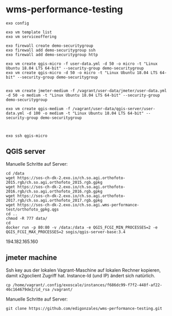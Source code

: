 # wms-performance-testing

```
exo config
```
```
exo vm template list
exo vm serviceoffering
```

```
exo firewall create demo-securitygroup
exo firewall add demo-securitygroup ssh 
exo firewall add demo-securitygroup http

exo vm create qgis-micro -f user-data.yml -d 50 -o micro -t "Linux Ubuntu 18.04 LTS 64-bit" --security-group demo-securitygroup
exo vm create qgis-micro -d 50 -o micro -t "Linux Ubuntu 18.04 LTS 64-bit" --security-group demo-securitygroup


exo vm create jmeter-medium -f /vagrant/user-data/jmeter/user-data.yml -d 50 -o medium -t "Linux Ubuntu 18.04 LTS 64-bit" --security-group demo-securitygroup

exo vm create qgis-medium -f /vagrant/user-data/qgis-server/user-data.yml -d 100 -o medium -t "Linux Ubuntu 18.04 LTS 64-bit" --security-group demo-securitygroup



```

```
exo ssh qgis-micro
```


## QGIS server

Manuelle Schritte auf Server:
```
cd /data
wget https://sos-ch-dk-2.exo.io/ch.so.agi.orthofoto-2015.rgb/ch.so.agi.orthofoto_2015.rgb.gpkg
wget https://sos-ch-dk-2.exo.io/ch.so.agi.orthofoto-2016.rgb/ch.so.agi.orthofoto_2016.rgb.gpkg
wget https://sos-ch-dk-2.exo.io/ch.so.agi.orthofoto-2017.rgb/ch.so.agi.orthofoto_2017.rgb.gpkg
wget https://sos-ch-dk-2.exo.io/ch.so.agi.wms-performance-test/orthofoto_gpkg.qgs 
cd ..
chmod -R 777 data/
cd
docker run -p 80:80 -v /data:/data -e QGIS_FCGI_MIN_PROCESSES=2 -e QGIS_FCGI_MAX_PROCESSES=2 sogis/qgis-server-base:3.4
```


194.182.165.160


## jmeter machine

Ssh key aus der lokalen Vagrant-Maschine auf lokalen Rechner kopieren, damit x2goclient Zugriff hat. Instance-Id (und IP) ändert sich natürlich.
```
cp /home/vagrant/.config/exoscale/instances/f686dc99-f7f2-448f-af22-46c164679de2/id_rsa /vagrant/
```

Manuelle Schritte auf Server:
```
git clone https://github.com/edigonzales/wms-performance-testing.git
```


